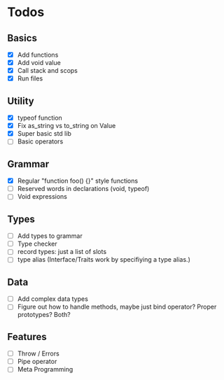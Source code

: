 # Todos

## Basics
- [x] Add functions
- [x] Add void value
- [x] Call stack and scops
- [x] Run files

## Utility
- [x] typeof function
- [x] Fix as_string vs to_string on Value
- [x] Super basic std lib
- [ ] Basic operators

## Grammar
- [x] Regular "function foo() {}" style functions
- [ ] Reserved words in declarations (void, typeof)
- [ ] Void expressions

## Types
- [ ] Add types to grammar
- [ ] Type checker
- [ ] record types: just a list of slots
- [ ] type alias (Interface/Traits work by specifiying a type alias.)

## Data
- [ ] Add complex data types
- [ ] Figure out how to handle methods, maybe just bind operator? Proper prototypes? Both?

## Features
- [ ] Throw / Errors
- [ ] Pipe operator
- [ ] Meta Programming
